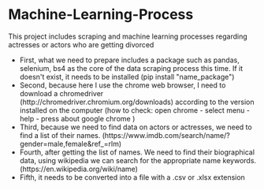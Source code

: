 # Machine-Learning-Process
This project includes scraping and machine learning processes regarding actresses or actors who are getting divorced

<ul>
    <li>First, what we need to prepare includes a package such as pandas, selenium, bs4 as the core of the data scraping process this time. If it doesn't exist, it needs to be installed (pip install "name_package")</li>
    <li>Second, because here I use the chrome web browser, I need to download a chromedriver (http://chromedriver.chromium.org/downloads) according to the version installed on the computer (how to check: open chrome - select menu - help - press about google chrome )</li>
    <li>Third, because we need to find data on actors or actresses, we need to find a list of their names. (https://www.imdb.com/search/name/?gender=male,female&ref_=rlm)</li>
    <li>Fourth, after getting the list of names. We need to find their biographical data, using wikipedia we can search for the appropriate name keywords. (https://en.wikipedia.org/wiki/name)</li>
    <li>Fifth, it needs to be converted into a file with a .csv or .xlsx extension</li>
</ul>
